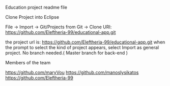 Education project readme file 

Clone Project into Eclipse

File -> Import -> Git/Projects from Git -> Clone URI: https://github.com/Eleftheria-99/educational-app.git

the project url is: https://github.com/Eleftheria-99/educational-app.git
when the prompt to select the kind of project appears, select Import as general project.
No branch needed.( Master branch for back-end ) 


Members of the team 
     
https://github.com/maryVou
https://github.com/manoslysikatos
https://github.com/Eleftheria-99
